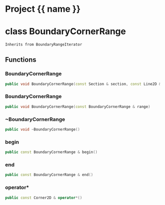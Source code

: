 <script setup>
import {useRoute} from 'vitepress'
const {path} = useRoute()
const tokens = path.split('/')
const words = tokens[2].split('-');
for (let i = 0; i < words.length; i++) {
    words[i] = words[i].charAt(0).toUpperCase() + words[i].slice(1);
    words[i] = words[i].replace('geode', 'Geode')
}
const name = words.join('-');
</script>
# Project {{ name }}

# class BoundaryCornerRange


```cpp
Inherits from BoundaryRangeIterator
```



## Functions

### BoundaryCornerRange

```cpp
public void BoundaryCornerRange(const Section & section, const Line2D & line)
```


### BoundaryCornerRange

```cpp
public void BoundaryCornerRange(const BoundaryCornerRange & range)
```


### ~BoundaryCornerRange

```cpp
public void ~BoundaryCornerRange()
```


### begin

```cpp
public const BoundaryCornerRange & begin()
```


### end

```cpp
public const BoundaryCornerRange & end()
```


### operator*

```cpp
public const Corner2D & operator*()
```




